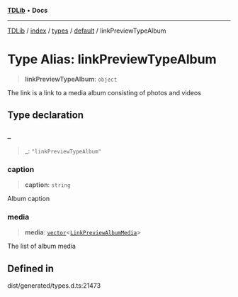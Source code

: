 [**TDLib**](../../../../../../README.md) • **Docs**

***

[TDLib](../../../../../../modules.md) / [index](../../../../../README.md) / [types](../../../README.md) / [default](../README.md) / linkPreviewTypeAlbum

# Type Alias: linkPreviewTypeAlbum

> **linkPreviewTypeAlbum**: `object`

The link is a link to a media album consisting of photos and videos

## Type declaration

### \_

> **\_**: `"linkPreviewTypeAlbum"`

### caption

> **caption**: `string`

Album caption

### media

> **media**: [`vector`](vector.md)\<[`LinkPreviewAlbumMedia`](LinkPreviewAlbumMedia.md)\>

The list of album media

## Defined in

dist/generated/types.d.ts:21473
